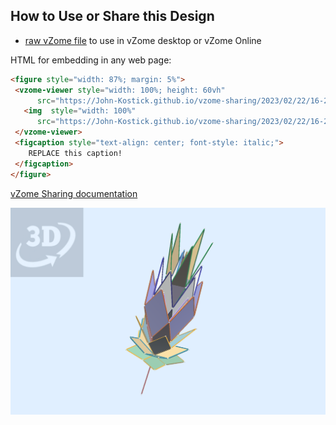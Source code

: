 
## How to Use or Share this Design

 - [raw vZome file](<https://raw.githubusercontent.com/John-Kostick/vzome-sharing/main/2023/02/22/16-28-37-Flower-like-Forms/Flower-like-Forms.vZome>) to use in vZome desktop or vZome Online
 
 HTML for embedding in any web page:
 ```html
<figure style="width: 87%; margin: 5%">
  <vzome-viewer style="width: 100%; height: 60vh"
       src="https://John-Kostick.github.io/vzome-sharing/2023/02/22/16-28-37-Flower-like-Forms/Flower-like-Forms.vZome" >
    <img  style="width: 100%"
       src="https://John-Kostick.github.io/vzome-sharing/2023/02/22/16-28-37-Flower-like-Forms/Flower-like-Forms.png" >
  </vzome-viewer>
  <figcaption style="text-align: center; font-style: italic;">
     REPLACE this caption!
  </figcaption>
</figure>
 ```

[vZome Sharing documentation](https://vzome.github.io/vzome/sharing.html#how-it-works)

![Image](<Flower-like-Forms.png>)

